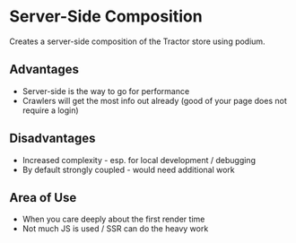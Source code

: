 # Server-Side Composition

Creates a server-side composition of the Tractor store using podium.

## Advantages

* Server-side is the way to go for performance
* Crawlers will get the most info out already (good of your page does not require a login)

## Disadvantages

* Increased complexity - esp. for local development / debugging
* By default strongly coupled - would need additional work

## Area of Use

* When you care deeply about the first render time
* Not much JS is used / SSR can do the heavy work
